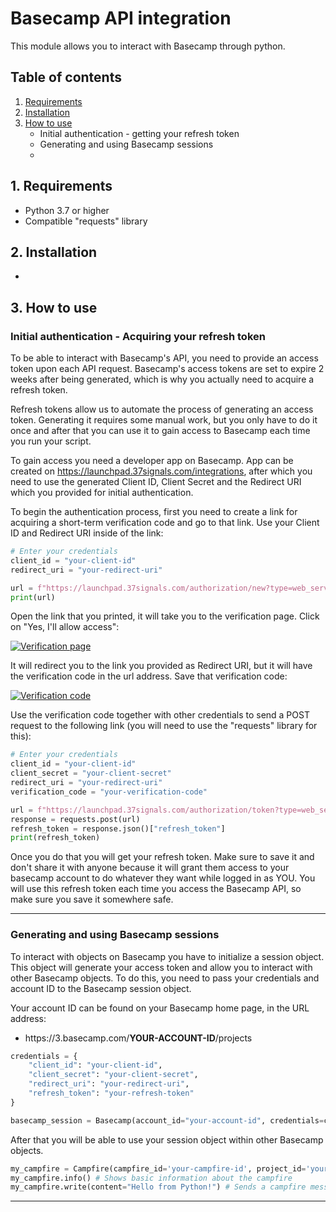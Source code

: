 
# Basecamp API integration

  

This module allows you to interact with Basecamp through python.

  

## Table of contents

1. [Requirements](https://github.com/markostefanovic1/basecamp_api#1-requirements "Requirements")
2. [Installation](https://github.com/markostefanovic1/basecamp_api#2-installation "Installation")
3. [How to use](https://github.com/markostefanovic1/basecamp_api#3--how-to-use "How to use")
	- Initial authentication - getting your refresh token
	- Generating and using Basecamp sessions
	- 



## 1. Requirements
- Python 3.7 or higher
- Compatible "requests" library

## 2. Installation

-

  

## 3.  How to use

### Initial authentication - Acquiring your refresh token

To be able to interact with Basecamp's API, you need to provide an access token upon each API request. Basecamp's access tokens are set to expire 2 weeks after being generated, which is why you actually need to acquire a refresh token.

Refresh tokens allow us to automate the process of generating an access token. Generating it requires some manual work, but you only have to do it once and after that you can use it to gain access to Basecamp each time you run your script.

To gain access you need a developer app on Basecamp. App can be created on https://launchpad.37signals.com/integrations, after which you need to use the generated Client ID, Client Secret and the Redirect URI which you provided for initial authentication.

To begin the authentication process, first you need to create a link for acquiring a short-term verification code and go to that link. Use your Client ID and Redirect URI inside of the link:

```python
# Enter your credentials
client_id = "your-client-id"
redirect_uri = "your-redirect-uri"

url = f"https://launchpad.37signals.com/authorization/new?type=web_server&client_id={client_id}&redirect_uri={redirect_uri}"
print(url)
```

Open the link that you printed, it will take you to the verification page. Click on "Yes, I'll allow access":

[![Verification page](https://user-images.githubusercontent.com/105298890/208861486-3faa5a4d-93aa-4523-90d1-632d67334975.png  "Verification page")](https://user-images.githubusercontent.com/105298890/208861486-3faa5a4d-93aa-4523-90d1-632d67334975.png  "Verification page")

It will redirect you to the link you provided as Redirect URI, but it will have the verification code in the url address. Save that verification code:

[![Verification code](https://user-images.githubusercontent.com/105298890/208861435-012c3328-3c41-4489-b57d-436106886fcf.png  "Verification code")](https://user-images.githubusercontent.com/105298890/208861435-012c3328-3c41-4489-b57d-436106886fcf.png  "Verification code")

Use the verification code together with other credentials to send a POST request to the following link (you will need to use the "requests" library for this):

```python
# Enter your credentials
client_id = "your-client-id"
client_secret = "your-client-secret"
redirect_uri = "your-redirect-uri"
verification_code = "your-verification-code"

url = f"https://launchpad.37signals.com/authorization/token?type=web_server&client_id={client_id}&redirect_uri={redirect_uri}&client_secret={client_secret}&code={verification_code}"
response = requests.post(url)
refresh_token = response.json()["refresh_token"]
print(refresh_token)
```

Once you do that you will get your refresh token. Make sure to save it and don't share it with anyone because it will grant them access to your basecamp account to do whatever they want while logged in as YOU. You will use this refresh token each time you access the Basecamp API, so make sure you save it somewhere safe.

------------



### Generating and using Basecamp sessions
To interact with objects on Basecamp you have to initialize a session object. This object will generate your access token and allow you to interact with other Basecamp objects. To do this, you need to pass your credentials and account ID to the Basecamp session object.

Your account ID can be found on your Basecamp home page, in the URL address:
- https:<SPAN></SPAN>//3.basecamp.com/<b>YOUR-ACCOUNT-ID</b>/projects

```python
credentials = {
	"client_id": "your-client-id",
	"client_secret": "your-client-secret",
	"redirect_uri": "your-redirect-uri",
	"refresh_token": "your-refresh-token"
}

basecamp_session = Basecamp(account_id="your-account-id", credentials=credentials)
```
After that you will be able to use your session object within other Basecamp objects.

```python
my_campfire = Campfire(campfire_id='your-campfire-id', project_id='your-project-id', session=basecamp_session)
my_campfire.info() # Shows basic information about the campfire
my_campfire.write(content="Hello from Python!") # Sends a campfire message with desired content
```

------------

